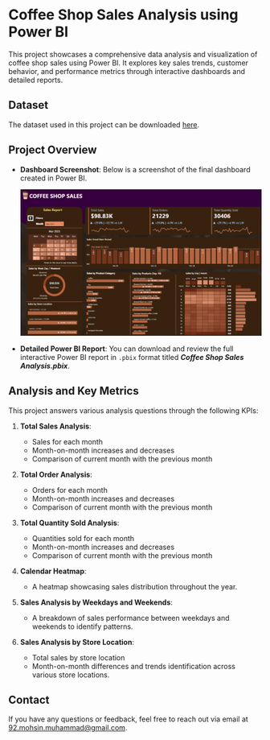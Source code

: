 # Coffee Shop Sales Analysis using Power BI

This project showcases a comprehensive data analysis and visualization of coffee shop sales using Power BI. It explores key sales trends, customer behavior, and performance metrics through interactive dashboards and detailed reports.

## Dataset
The dataset used in this project can be downloaded [here](https://mavenanalytics.io/data-playground?order=date_added%2Cdesc&page=6&pageSize=5).

## Project Overview
- **Dashboard Screenshot**: Below is a screenshot of the final dashboard created in Power BI.
  
  ![Coffee Shop Sales Analysis Dashboard](https://github.com/muhammad-mohsin-92/Coffee-Shop-Sales-Analysis-using-Power-BI/blob/main/Coffee%20Shop%20Sales%20Analysis%20Dashboard.png)

- **Detailed Power BI Report**: You can download and review the full interactive Power BI report in `.pbix` format titled ***Coffee Shop Sales Analysis.pbix***.

## Analysis and Key Metrics
This project answers various analysis questions through the following KPIs:

1. **Total Sales Analysis**:
   - Sales for each month
   - Month-on-month increases and decreases
   - Comparison of current month with the previous month

2. **Total Order Analysis**:
   - Orders for each month
   - Month-on-month increases and decreases
   - Comparison of current month with the previous month

3. **Total Quantity Sold Analysis**:
   - Quantities sold for each month
   - Month-on-month increases and decreases
   - Comparison of current month with the previous month

4. **Calendar Heatmap**:
   - A heatmap showcasing sales distribution throughout the year.

5. **Sales Analysis by Weekdays and Weekends**:
   - A breakdown of sales performance between weekdays and weekends to identify patterns.

6. **Sales Analysis by Store Location**:
   - Total sales by store location
   - Month-on-month differences and trends identification across various store locations.

## Contact
If you have any questions or feedback, feel free to reach out via email at 92.mohsin.muhammad@gmail.com.
